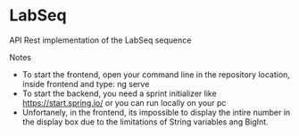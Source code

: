 # LabSeq
API Rest implementation of the LabSeq sequence

Notes

- To start the frontend, open your command line in the repository location, inside frontend and type: ng serve
- To start the backend, you need a sprint initializer like https://start.spring.io/ or you can run locally on your pc
- Unfortanely, in the frontend, its impossible to display the intire number in the display box due to the limitations of String variables ang BigInt.
